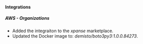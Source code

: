 
#### Integrations

##### AWS - Organizations

- Added the integraiton to the *xpanse* marketplace.
- Updated the Docker image to: *demisto/boto3py3:1.0.0.84273*.
